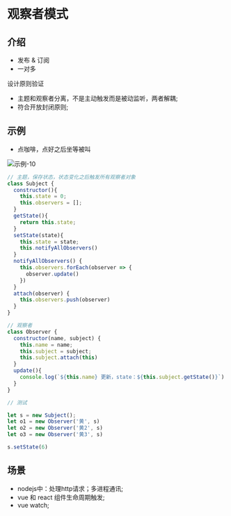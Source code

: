 # 观察者模式

## 介绍

- 发布 & 订阅
- 一对多

设计原则验证

- 主题和观察者分离，不是主动触发而是被动监听，两者解耦;
- 符合开放封闭原则;

## 示例

- 点咖啡，点好之后坐等被叫

![示例-10](/blogs/image/designMode/示例-10.png)

```js
// 主题，保存状态，状态变化之后触发所有观察者对象
class Subject {
  constructor(){
    this.state = 0;
    this.observers = [];
  }
  getState(){
    return this.state;
  }
  setState(state){
    this.state = state;
    this.notifyAllObservers()
  }
  notifyAllObservers() {
    this.observers.forEach(observer => {
      observer.update()
    })
  }
  attach(observer) {
    this.observers.push(observer)
  }
}

// 观察者
class Observer {
  constructor(name, subject) {
    this.name = name;
    this.subject = subject;
    this.subject.attach(this)
  }
  update(){
    console.log(`${this.name} 更新，state：${this.subject.getState()}`)
  }
}

// 测试

let s = new Subject();
let o1 = new Observer('黄', s)
let o2 = new Observer('黄2', s)
let o3 = new Observer('黄3', s)

s.setState(6)
```

## 场景

- nodejs中：处理http请求；多进程通讯;
- vue 和 react 组件生命周期触发;
- vue watch;